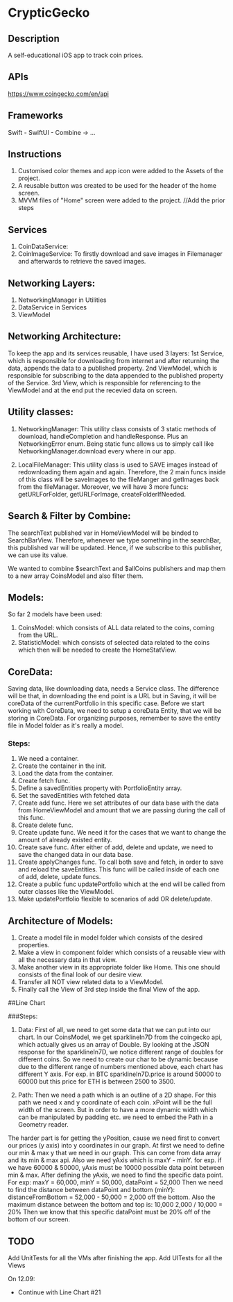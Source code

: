 # CrypticGecko

## Description
A self-educational iOS app to track coin prices.

## APIs
https://www.coingecko.com/en/api

## Frameworks
Swift - SwiftUI - Combine -> ...

## Instructions
1. Customised color themes and app icon were added to the Assets of the project.
2. A reusable button was created to be used for the header of the home screen.
3. MVVM files of "Home" screen were added to the project.
//Add the prior steps

## Services
1. CoinDataService: 
2. CoinImageService: To firstly download and save images in Filemanager and afterwards to retrieve the saved images.

## Networking Layers:
1. NetworkingManager in Utilities
2. DataService in Services
3. ViewModel

## Networking Architecture:
To keep the app and its services reusable, I have used 3 layers:
1st Service, which is responsible for downloading from internet and after returning the data, appends the data to a published property.
2nd ViewModel, which is responsible for subscribing to the data appended to the published property of the Service.
3rd View, which is responsible for referencing to the ViewModel and at the end put the recevied data on screen.

## Utility classes:
1. NetworkingManager: This utility class consists of 3 static methods of download, handleCompletion and handleResponse. Plus an NetworkingError enum.
Being static func allows us to simply call like NetworkingManager.download every where in our app.
 
2. LocalFileManager: This utility class is used to SAVE images instead of redownloading them again and again. 
Therefore, the 2 main funcs inside of this class will be saveImages to the fileManger and getImages back from the fileManager.
Moreover, we will have 3 more funcs: getURLForFolder, getURLForImage, createFolderIfNeeded.

## Search & Filter by Combine:
The searchText published var in HomeViewModel will be binded to SearchBarView. Therefore, whenever we type something in the searchBar, this published var will be updated.
Hence, if we subscribe to this publisher, we can use its value.

We wanted to combine $searchText and $allCoins publishers and map them to a new array CoinsModel and also filter them.

## Models:
So far 2 models have been used:
1. CoinsModel: which consists of ALL data related to the coins, coming from the URL.
2. StatisticModel: which consists of selected data related to the coins which then will be needed to create the HomeStatView.

## CoreData:
Saving data, like downloading data, needs a Service class. The difference will be that, in downloading the end point is a URL but in Saving, it will be coreData of the currentPortfolio in this specific case.
Before we start working with CoreData, we need to setup a coreData Entity, that we will be storing in CoreData. 
For organizing purposes, remember to save the entity file in Model folder as it's really a model.

### Steps:
 1. We need a container.
 1. Create the container in the init.
 2. Load the data from the container.
 3. Create fetch func.
 4. Define a savedEntities property with PortfolioEntity array.
 5. Set the savedEntities with fetched data
 6. Create add func. Here we set attributes of our data base with the data from HomeViewModel and amount that we are passing during the call of this func.
 7. Create delete func.
 8. Create update func. We need it for the cases that we want to change the amount of already existed entity.
 9. Create save func. After either of add, delete and update, we need to save the changed data in our data base.
 10. Create applyChanges func. To call both save and fetch, in order to save and reload the saveEntities. This func will be called inside of each one of add, delete, update funcs.
 11. Create a public func updatePortfolio which at the end will be called from outer classes like the ViewModel.
 12. Make updatePortfolio flexible to scenarios of add OR delete/update.


## Architecture of Models:
1. Create a model file in model folder which consists of the desired properties.
2. Make a view in component folder which consists of a reusable view with all the necessary data in that view.
3. Make another view in its appropriate folder like Home. This one should consists of the final look of our desire view.
4. Transfer all NOT view related data to a ViewModel.
5. Finally call the View of 3rd step inside the final View of the app.

##Line Chart

###Steps:
1. Data:
First of all, we need to get some data that we can put into our chart.
In our CoinsModel, we get sparklineIn7D from the coingecko api, which actually gives us an array of Double.
By looking at the JSON response for the sparklineIn7D, we notice different range of doubles for different coins.
So we need to create our char to be dynamic because due to the different range of numbers mentioned above, each chart has different Y axis.
For exp. in BTC sparklineIn7D.price is around 50000 to 60000 but this price for ETH is between 2500 to 3500.

2. Path:
Then we need a path which is an outline of a 2D shape. For this path we need x and y coordinate of each coin.
xPoint will be the full width of the screen.
But in order to have a more dynamic width which can be manipulated by padding etc. we need to embed the Path in a Geometry reader.

The harder part is for getting the yPosition, cause we need first to convert our prices (y axis) into y coordinates in our graph.
At first we need to define our min & max y that we need in our graph. This can come from data array and its min & max api.
Also we need yAxis which is maxY - minY. for exp. if we have 60000 & 50000, yAxis must be 10000 possible data point between min & max.
After defining the yAxis, we need to find the specific data point. For exp:
maxY = 60,000, minY = 50,000, dataPoint = 52,000
Then we need to find the distance between dataPoint and bottom (minY):
distanceFromBottom = 52,000 - 50,000 = 2,000 off the bottom.
Also the maximum distance between the bottom and top is: 10,000
2,000 / 10,000 = 20% Then we know that this specific dataPoint must be 20% off of the bottom of our screen.
 






## TODO
Add UnitTests for all the VMs after finishing the app.
Add UITests for all the Views

On 12.09: 
- Continue with Line Chart #21




